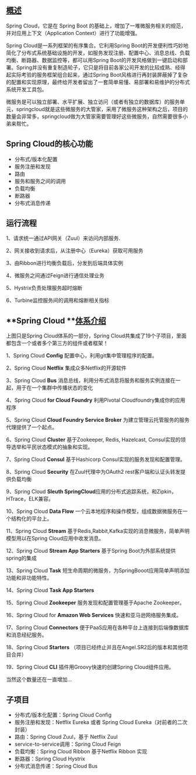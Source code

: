 ## [**概述**](https://segmentfault.com/a/1190000014567118?utm_source=feed-content)

Spring Cloud，它是在 Spring Boot 的基础上，增加了一堆微服务相关的规范，并对应用上下文（Application Context）进行了功能增强。

Spring Cloud是一系列框架的有序集合。它利用Spring Boot的开发便利性巧妙地简化了分布式系统基础设施的开发，如服务发现注册、配置中心、消息总线、负载均衡、断路器、数据监控等，都可以用Spring Boot的开发风格做到一键启动和部署。Spring并没有重复制造轮子，它只是将目前各家公司开发的比较成熟、经得起实际考验的服务框架组合起来，通过Spring Boot风格进行再封装屏蔽掉了复杂的配置和实现原理，最终给开发者留出了一套简单易懂、易部署和易维护的分布式系统开发工具包。

微服务是可以独立部署、水平扩展、独立访问（或者有独立的数据库）的服务单元，springcloud就是这些微服务的大管家，采用了微服务这种架构之后，项目的数量会非常多，springcloud做为大管家需要管理好这些微服务，自然需要很多小弟来帮忙。

 

 

## **Spring Cloud的核心功能**

- 分布式/版本化配置
- 服务注册和发现
- 路由
- 服务和服务之间的调用
- 负载均衡
- 断路器
- 分布式消息传递

 

 

## **运行流程**

1、请求统一通过API网关（Zuul）来访问内部服务.

2、网关接收到请求后，从注册中心（Eureka）获取可用服务

3、由Ribbon进行均衡负载后，分发到后端具体实例

4、微服务之间通过Feign进行通信处理业务

5、Hystrix负责处理服务超时熔断

6、Turbine监控服务间的调用和熔断相关指标

 

 

## **Spring Cloud **[**体系介绍**](https://segmentfault.com/a/1190000014567118?utm_source=feed-content)

上图只是Spring Cloud体系的一部分，Spring Cloud共集成了19个子项目，里面都包含一个或者多个第三方的组件或者框架！

 1、Spring Cloud **Config** 配置中心，利用git集中管理程序的配置。

 2、Spring Cloud **Netflix** 集成众多Netflix的开源软件

 3、Spring Cloud **Bus** 消息总线，利用分布式消息将服务和服务实例连接在一起，用于在一个集群中传播状态的变化

 4、Spring Cloud **for Cloud Foundry** 利用Pivotal Cloudfoundry集成你的应用程序

 5、Spring Cloud **Cloud Foundry Service Broker** 为建立管理云托管服务的服务代理提供了一个起点。

 6、Spring Cloud **Cluster** 基于Zookeeper, Redis, Hazelcast, Consul实现的领导选举和平民状态模式的抽象和实现。

 7、Spring Cloud **Consul** 基于Hashicorp Consul实现的服务发现和配置管理。

 8、Spring Cloud **Security** 在Zuul代理中为OAuth2 rest客户端和认证头转发提供负载均衡

 9、Spring Cloud **Sleuth SpringCloud**应用的分布式追踪系统，和Zipkin，HTrace，ELK兼容。

10、Spring Cloud **Data Flow** 一个云本地程序和操作模型，组成数据微服务在一个结构化的平台上。

11、Spring Cloud **Stream** 基于Redis,Rabbit,Kafka实现的消息微服务，简单声明模型用以在Spring Cloud应用中收发消息。

12、Spring Cloud **Stream App Starters** 基于Spring Boot为外部系统提供spring的集成

13、Spring Cloud **Task** 短生命周期的微服务，为SpringBooot应用简单声明添加功能和非功能特性。

14、Spring Cloud **Task App Starters**

15、Spring Cloud **Zookeeper** 服务发现和配置管理基于Apache Zookeeper。

16、Spring Cloud for **Amazon Web Services** 快速和亚马逊网络服务集成。

17、Spring Cloud **Connectors** 便于PaaS应用在各种平台上连接到后端像数据库和消息经纪服务。

18、Spring Cloud **Starters** （项目已经终止并且在Angel.SR2后的版本和其他项目合并）

19、Spring Cloud **CLI** 插件用Groovy快速的创建Spring Cloud组件应用。

当然这个数量还在一直增加…



## **子项目**

- 分布式/版本化配置：Spring Cloud Config
- 服务注册和发现：Netflix Eureka 或者 Spring     Cloud Eureka（对前者的二次封装）
- 路由：Spring Cloud Zuul，基于 Netflix Zuul
- service-to-service调用：Spring Cloud Feign
- 负载均衡：Spring Cloud Ribbon 基于Netflix Ribbon 实现
- 断路器：Spring Cloud Hystrix
- 分布式消息传递：Spring Cloud Bus

